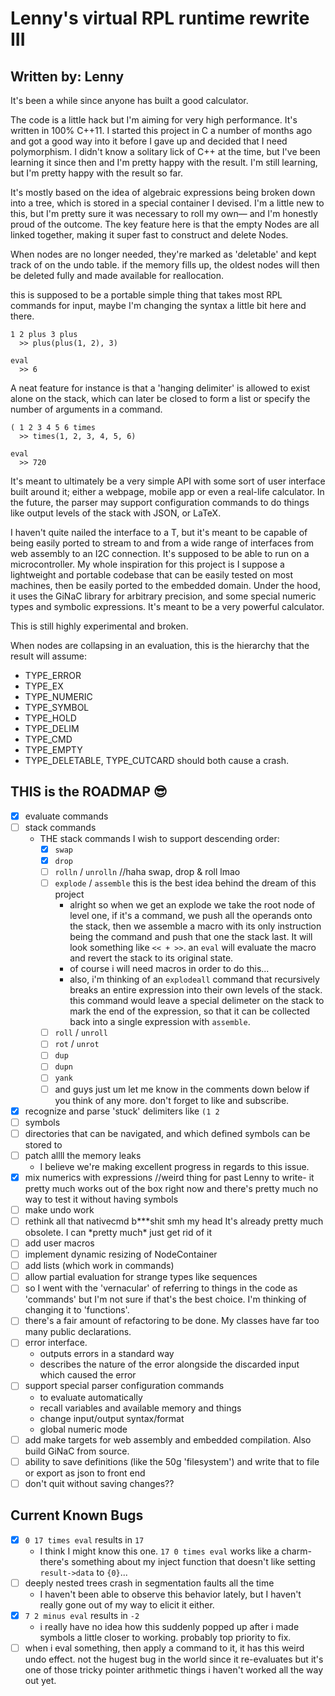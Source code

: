 
# Lenny's virtual RPL runtime rewrite III

## Written by: Lenny

It's been a while since anyone has built a good calculator.

The code is a little hack but I'm aiming for very high performance. It's written in 100% C++11. I started this project in C a number of months ago and got a good way into it before I gave up and decided that I need polymorphism. I didn't know a solitary lick of C++ at the time, but I've been learning it since then and I'm pretty happy with the result. I'm still learning, but I'm pretty happy with the result so far.

It's mostly based on the idea of algebraic expressions being broken down into a tree, which is stored in a special container I devised. I'm a little new to this, but I'm pretty sure it was necessary to roll my own— and I'm honestly proud of the outcome. The key feature here is that the empty Nodes are all linked together, making it super fast to construct and delete Nodes.

When nodes are no longer needed, they're marked as 'deletable' and kept track of on the undo table. if the memory fills up, the oldest nodes will then be deleted fully and made available for reallocation.

this is supposed to be a portable simple thing that takes most RPL commands for input, maybe I'm changing the syntax a little bit here and there.

    1 2 plus 3 plus
      >> plus(plus(1, 2), 3)

    eval
      >> 6

A neat feature for instance is that a 'hanging delimiter' is allowed to exist alone on the stack, which can later be closed to form a list or specify the number of arguments in a command.

    ( 1 2 3 4 5 6 times
      >> times(1, 2, 3, 4, 5, 6)

    eval
      >> 720

It's meant to ultimately be a very simple API with some sort of user interface built around it; either a webpage, mobile app or even a real-life calculator. In the future, the parser may support configuration commands to do things like output levels of the stack with JSON, or LaTeX.

I haven't quite nailed the interface to a T, but it's meant to be capable of being easily ported to stream to and from a wide range of interfaces from web assembly to an I2C connection. It's supposed to be able to run on a microcontroller. My whole inspiration for this project is I suppose a lightweight and portable codebase that can be easily tested on most machines, then be easily ported to the embedded domain. Under the hood, it uses the GiNaC library for arbitrary precision, and some special numeric types and symbolic expressions. It's meant to be a very powerful calculator.

This is still highly experimental and broken.

When nodes are collapsing in an evaluation, this is the hierarchy that the result will assume:

- TYPE_ERROR
- TYPE_EX
- TYPE_NUMERIC
- TYPE_SYMBOL
- TYPE_HOLD
- TYPE_DELIM
- TYPE_CMD
- TYPE_EMPTY
- TYPE_DELETABLE, TYPE_CUTCARD should both cause a crash.

## THIS is the ROADMAP 😎

- [x] evaluate commands
- [ ] stack commands
  - THE stack commands I wish to support descending order:
    - [x] `swap`
    - [x] `drop`
    - [ ] `rolln` / `unrolln` //haha swap, drop & roll lmao
    - [ ] `explode` / `assemble` this is the best idea behind the dream of this project
      - alright so when we get an explode we take the root node of level one, if it's a command, we push all the operands onto the stack, then we assemble a macro with its only instruction being the command and push that one the stack last. It will look something like `<< + >>`. an `eval` will evaluate the macro and revert the stack to its original state.
      - of course i will need macros in order to do this...
      - also, i'm thinking of an `explodeall` command that recursively breaks an entire expression into their own levels of the stack. this command would leave a special delimeter on the stack to mark the end of the expression, so that it can be collected back into a single expression with `assemble`.
    - [ ] `roll` / `unroll`
    - [ ] `rot` / `unrot`
    - [ ] `dup`
    - [ ] `dupn`
    - [ ] `yank`
    - [ ] and guys just um let me know in the comments down below if you think of any more. don't forget to like and subscribe.
- [x] recognize and parse 'stuck' delimiters like `(1 2`
- [ ] symbols
- [ ] directories that can be navigated, and which defined symbols can be stored to
- [ ] patch allll the memory leaks
  - I believe we're making excellent progress in regards to this issue.
- [x] mix numerics with expressions //weird thing for past Lenny to write- it pretty much works out of the box right now and there's pretty much no way to test it without having symbols
- [ ] make undo work
- [ ] rethink all that nativecmd b***shit smh my head It's already pretty much obsolete. I can \*pretty much\* just get rid of it
- [ ] add user macros
- [ ] implement dynamic resizing of NodeContainer
- [ ] add lists (which work in commands)
- [ ] allow partial evaluation for strange types like sequences
- [ ] so I went with the 'vernacular' of referring to things in the code as 'commands' but I'm not sure if that's the best choice. I'm thinking of changing it to 'functions'.
- [ ] there's a fair amount of refactoring to be done. My classes have far too many public declarations.
- [ ] error interface.
  - outputs errors in a standard way
  - describes the nature of the error alongside the discarded input which caused the error
- [ ] support special parser configuration commands
  - to evaluate automatically
  - recall variables and available memory and things
  - change input/output syntax/format
  - global numeric mode
- [ ] add make targets for web assembly and embedded compilation. Also build GiNaC from source.
- [ ] ability to save definitions (like the 50g 'filesystem') and write that to file or export as json to front end
- [ ] don't quit without saving changes??

## Current Known Bugs

- [x] `0 17 times eval` results in `17`
  - I think I might know this one. `17 0 times eval` works like a charm- there's something about my inject function that doesn't like setting `result->data` to `{0}`...
- [ ] deeply nested trees crash in segmentation faults all the time
  - I haven't been able to observe this behavior lately, but I haven't really gone out of my way to elicit it either.
- [x] `7 2 minus eval` results in `-2`
  - i really have no idea how this suddenly popped up after i made symbols a little closer to working. probably top priority to fix.
- [ ] when i eval something, then apply a command to it, it has this weird undo effect. not the hugest bug in the world since it re-evaluates but it's one of those tricky pointer arithmetic things i haven't worked all the way out yet.
